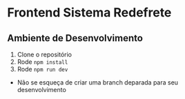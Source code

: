 # Frontend Sistema Redefrete


## Ambiente de Desenvolvimento

1. Clone o repositório
2. Rode `npm install`
3. Rode `npm run dev`

* Não se esqueça de criar uma branch deparada para seu desenvolvimento